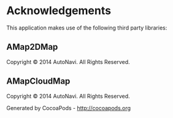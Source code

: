 # Acknowledgements
This application makes use of the following third party libraries:

## AMap2DMap

Copyright © 2014 AutoNavi. All Rights Reserved.


## AMapCloudMap

Copyright © 2014 AutoNavi. All Rights Reserved.

Generated by CocoaPods - http://cocoapods.org
